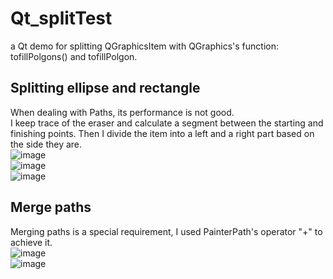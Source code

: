 # Qt_splitTest
a Qt demo for splitting QGraphicsItem with QGraphics's function: tofillPolgons() and tofillPolgon.  

## Splitting ellipse and rectangle
When dealing with Paths, its performance is not good.  
I keep trace of the eraser and calculate a segment between the starting and finishing points. Then I divide the item into a left and a right part based on the side they are.  
![image](https://github.com/JadeQiong/Qt_splitTest/blob/main/eclipse1.png)  
![image](https://github.com/JadeQiong/Qt_splitTest/blob/main/rect1.png)  
![image](https://github.com/JadeQiong/Qt_splitTest/blob/main/rect2.png)  
## Merge paths  
Merging paths is a special requirement, I used PainterPath's operator "+" to achieve it.  
![image](https://github.com/JadeQiong/Qt_splitTest/blob/main/merge1.png)  
![image](https://github.com/JadeQiong/Qt_splitTest/blob/main/merge2.png)  
